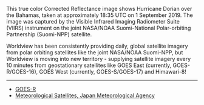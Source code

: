 This true color Corrected Reflectance image shows Hurricane Dorian over the Bahamas, taken at approximately 18:35 UTC on 1 September 2019. The image was captured by the Visible Infrared Imaging Radiometer Suite (VIIRS) instrument on the joint NASA/NOAA Suomi-National Polar-orbiting Partnership (Suomi-NPP) satellite.

Worldview has been consistently providing daily, global satellite imagery from polar orbiting satellites like the joint NASA/NOAA Suomi-NPP, but Worldview is moving into new territory - supplying satellite imagery every 10 minutes from geostationary satellites like GOES East (currently, GOES-R/GOES-16), GOES West (currently, GOES-S/GOES-17) and Himawari-8!

***
- [GOES-R](https://www.goes-r.gov/)
- [Meteorological Satellites, Japan Meteorological Agency](http://www.jma.go.jp/jma/jma-eng/satellite/index.html)
